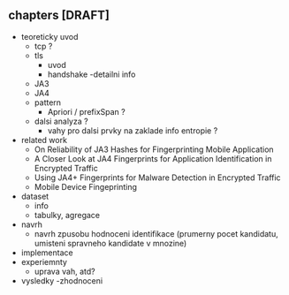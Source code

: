 ## chapters [DRAFT]
- teoreticky uvod
	- tcp ?
	- tls
		- uvod
		- handshake
			-detailni info
	- JA3
	- JA4
	- pattern
		- Apriori / prefixSpan ?
	- dalsi analyza ?
		- vahy pro dalsi prvky na zaklade info entropie ?
- related work
	- On Reliability of JA3 Hashes for Fingerprinting Mobile Application
	- A Closer Look at JA4 Fingerprints for Application Identification in Encrypted Traffic
	- Using JA4+ Fingerprints for Malware Detection in Encrypted Traffic
	- Mobile Device Fingeprinting
- dataset
	- info
	- tabulky, agregace
- navrh
	- navrh zpusobu hodnoceni identifikace (prumerny pocet kandidatu, umisteni spravneho kandidate v mnozine)
- implementace
- experiemnty
	- uprava vah, atd?
- vysledky
	-zhodnoceni

